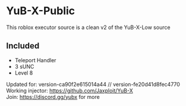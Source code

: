 # YuB-X-Public
This roblox executor source is a clean v2 of the YuB-X-Low source  
## Included
- Teleport Handler  
- 3 sUNC
- Level 8

Updated for: version-ca90f2e615014a44 // version-fe20d41d8fec4770  
Working injector: https://github.com/Jaxploit/YuB-X  
Join: https://discord.gg/yubx for more
